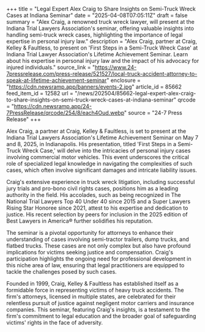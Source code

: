 +++
title = "Legal Expert Alex Craig to Share Insights on Semi-Truck Wreck Cases at Indiana Seminar"
date = "2025-04-08T07:05:11Z"
draft = false
summary = "Alex Craig, a renowned truck wreck lawyer, will present at the Indiana Trial Lawyers Association's seminar, offering valuable insights into handling semi-truck wreck cases, highlighting the importance of legal expertise in personal injury law."
description = "Alex Craig, partner at Craig, Kelley & Faultless, to present on 'First Steps in a Semi-Truck Wreck Case' at Indiana Trial Lawyer Association's Lifetime Achievement Seminar. Learn about his expertise in personal injury law and the impact of his advocacy for injured individuals."
source_link = "https://www.24-7pressrelease.com/press-release/521527/local-truck-accident-attorney-to-speak-at-lifetime-achievement-seminar"
enclosure = "https://cdn.newsramp.app/banners/events-2.jpg"
article_id = 85662
feed_item_id = 12582
url = "/news/202504/85662-legal-expert-alex-craig-to-share-insights-on-semi-truck-wreck-cases-at-indiana-seminar"
qrcode = "https://cdn.newsramp.app/24-7PressRelease/qrcode/254/8/each4Oud.webp"
source = "24-7 Press Release"
+++

<p>Alex Craig, a partner at Craig, Kelley & Faultless, is set to present at the Indiana Trial Lawyers Association's Lifetime Achievement Seminar on May 7 and 8, 2025, in Indianapolis. His presentation, titled 'First Steps in a Semi-Truck Wreck Case,' will delve into the intricacies of personal injury cases involving commercial motor vehicles. This event underscores the critical role of specialized legal knowledge in navigating the complexities of such cases, which often involve significant damages and intricate liability issues.</p><p>Craig's extensive experience in truck wreck litigation, including successful jury trials and pro-bono civil rights cases, positions him as a leading authority in the field. His accolades, such as being recognized in The National Trial Lawyers Top 40 Under 40 since 2015 and a Super Lawyers Rising Star Honoree since 2021, attest to his expertise and dedication to justice. His recent selection by peers for inclusion in the 2025 edition of Best Lawyers in America® further solidifies his reputation.</p><p>The seminar is a pivotal opportunity for attorneys to enhance their understanding of cases involving semi-tractor trailers, dump trucks, and flatbed trucks. These cases are not only complex but also have profound implications for victims seeking justice and compensation. Craig's participation highlights the ongoing need for professional development in this niche area of law, ensuring that legal practitioners are equipped to tackle the challenges posed by such cases.</p><p>Founded in 1999, Craig, Kelley & Faultless has established itself as a formidable force in representing victims of heavy truck accidents. The firm's attorneys, licensed in multiple states, are celebrated for their relentless pursuit of justice against negligent motor carriers and insurance companies. This seminar, featuring Craig's insights, is a testament to the firm's commitment to legal education and the broader goal of safeguarding victims' rights in the face of adversity.</p>
